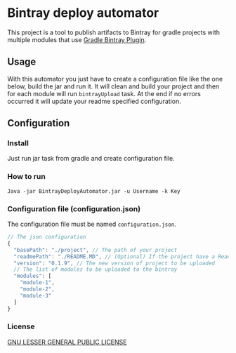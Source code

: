 Bintray deploy automator
===============
This project is a tool to publish artifacts to Bintray for gradle projects with multiple modules that use [Gradle Bintray Plugin](https://github.com/bintray/gradle-bintray-plugin).

Usage
-----
With this automator you just have to create a  configuration file like the one below, build the jar and run it. It will clean and build your project and then for each module will run `bintrayUpload` task.
At the end if no errors occurred it will update your readme specified configuration.

Configuration
-------------
### Install

Just run jar task from gradle and create configuration file.

### How to run
`Java -jar BintrayDeployAutomator.jar -u Username -k Key`

### Configuration file (configuration.json)
The configuration file must be named `configuration.json`.
```js
// The json configuration
{
  "basePath": "./project", // The path of your project
  "readmePath": "./README.MD", // (Optional) If the project have a Readme with the actual version the automator can replace it
  "version": "0.1.9", // The new version of project to be uploaded
  // The list of modules to be uploaded to the bintray
  "modules": [
    "module-1",
    "module-2",
    "module-3"
  ]
}
```
### License
[GNU LESSER GENERAL PUBLIC LICENSE](LICENSE.md)
